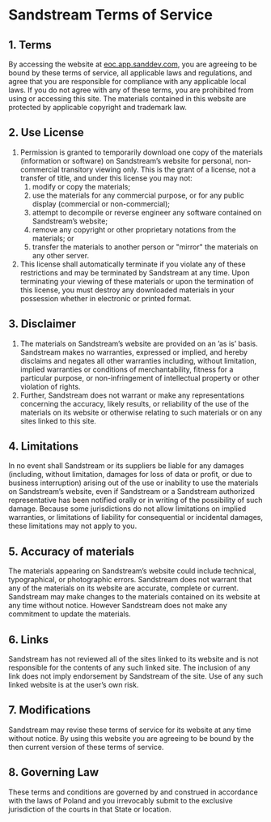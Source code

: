 # Sandstream Terms of Service

## 1\. Terms

By accessing the website at [eoc.app.sanddev.com](https://eoc.app.sanddev.com), you are agreeing to be bound by these terms of service, all applicable laws and regulations, and agree that you are responsible for compliance with any applicable local laws. If you do not agree with any of these terms, you are prohibited from using or accessing this site. The materials contained in this website are protected by applicable copyright and trademark law.

## 2\. Use License

1.  Permission is granted to temporarily download one copy of the materials (information or software) on Sandstream’s website for personal, non-commercial transitory viewing only. This is the grant of a license, not a transfer of title, and under this license you may not:
    1.  modify or copy the materials;
    2.  use the materials for any commercial purpose, or for any public display (commercial or non-commercial);
    3.  attempt to decompile or reverse engineer any software contained on Sandstream’s website;
    4.  remove any copyright or other proprietary notations from the materials; or
    5.  transfer the materials to another person or "mirror" the materials on any other server.
2.  This license shall automatically terminate if you violate any of these restrictions and may be terminated by Sandstream at any time. Upon terminating your viewing of these materials or upon the termination of this license, you must destroy any downloaded materials in your possession whether in electronic or printed format.

## 3\. Disclaimer

1.  The materials on Sandstream’s website are provided on an ’as is’ basis. Sandstream makes no warranties, expressed or implied, and hereby disclaims and negates all other warranties including, without limitation, implied warranties or conditions of merchantability, fitness for a particular purpose, or non-infringement of intellectual property or other violation of rights.
2.  Further, Sandstream does not warrant or make any representations concerning the accuracy, likely results, or reliability of the use of the materials on its website or otherwise relating to such materials or on any sites linked to this site.

## 4\. Limitations

In no event shall Sandstream or its suppliers be liable for any damages (including, without limitation, damages for loss of data or profit, or due to business interruption) arising out of the use or inability to use the materials on Sandstream’s website, even if Sandstream or a Sandstream authorized representative has been notified orally or in writing of the possibility of such damage. Because some jurisdictions do not allow limitations on implied warranties, or limitations of liability for consequential or incidental damages, these limitations may not apply to you.

## 5\. Accuracy of materials

The materials appearing on Sandstream’s website could include technical, typographical, or photographic errors. Sandstream does not warrant that any of the materials on its website are accurate, complete or current. Sandstream may make changes to the materials contained on its website at any time without notice. However Sandstream does not make any commitment to update the materials.

## 6\. Links

Sandstream has not reviewed all of the sites linked to its website and is not responsible for the contents of any such linked site. The inclusion of any link does not imply endorsement by Sandstream of the site. Use of any such linked website is at the user’s own risk.

## 7\. Modifications

Sandstream may revise these terms of service for its website at any time without notice. By using this website you are agreeing to be bound by the then current version of these terms of service.

## 8\. Governing Law

These terms and conditions are governed by and construed in accordance with the laws of Poland and you irrevocably submit to the exclusive jurisdiction of the courts in that State or location.
